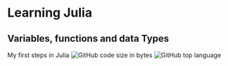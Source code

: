 # Learning Julia
## Variables, functions and data Types
My first steps in Julia
![GitHub code size in bytes](https://img.shields.io/github/languages/code-size/daniel692a/julia-essentials?style=for-the-badge)
![GitHub top language](https://img.shields.io/github/languages/top/daniel692a/julia-essentials?style=for-the-badge)
